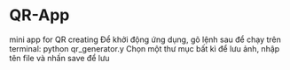 # QR-App
mini app for QR creating
Để khởi động ứng dụng, gõ lệnh sau để chạy trên terminal:
python qr_generator.y
Chọn một thư mục bất kì để lưu ảnh, nhập tên file và nhấn save để lưu
